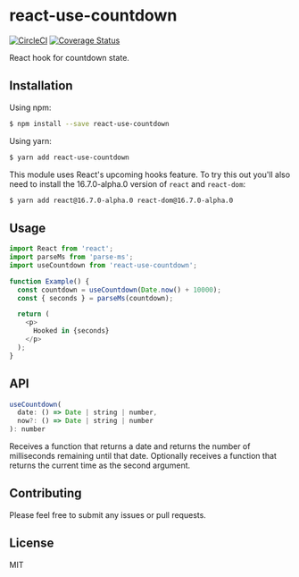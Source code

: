 # react-use-countdown

[![CircleCI](https://circleci.com/gh/bsonntag/react-use-countdown.svg?style=svg)](https://circleci.com/gh/bsonntag/react-use-countdown)
[![Coverage Status](https://coveralls.io/repos/github/bsonntag/react-use-countdown/badge.svg?branch=master)](https://coveralls.io/github/bsonntag/react-use-countdown?branch=master)

React hook for countdown state.

## Installation

Using npm:

```sh
$ npm install --save react-use-countdown
```

Using yarn:

```sh
$ yarn add react-use-countdown
```

This module uses React's upcoming hooks feature.
To try this out you'll also need to install the 16.7.0-alpha.0 version
of `react` and `react-dom`:

```sh
$ yarn add react@16.7.0-alpha.0 react-dom@16.7.0-alpha.0
```

## Usage

```js
import React from 'react';
import parseMs from 'parse-ms';
import useCountdown from 'react-use-countdown';

function Example() {
  const countdown = useCountdown(Date.now() + 10000);
  const { seconds } = parseMs(countdown);

  return (
    <p>
      Hooked in {seconds}
    </p>
  );
}
```

## API

```js
useCountdown(
  date: () => Date | string | number,
  now?: () => Date | string | number
): number
```

Receives a function that returns a date and returns the number of milliseconds remaining until that date.
Optionally receives a function that returns the current time as the second argument.

## Contributing

Please feel free to submit any issues or pull requests.

## License

MIT
